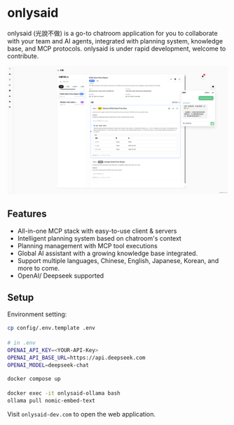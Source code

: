 # onlysaid

onlysaid (光說不做) is a go-to chatroom application for you to collaborate with your team and AI agents, integrated with planning system, knowledge base, and MCP protocols.
onlysaid is under rapid development, welcome to contribute.

![alt text](./public/demo_plan.png)

## Features

- All-in-one MCP stack with easy-to-use client & servers
- Intelligent planning system based on chatroom's context
- Planning management with MCP tool executions
- Global AI assistant with a growing knowledge base integrated.
- Support multiple languages, Chinese, English, Japanese, Korean, and more to come.
- OpenAI/ Deepseek supported

## Setup

Environment setting:

```bash
cp config/.env.template .env

# in .env
OPENAI_API_KEY=<YOUR-API-Key>
OPENAI_API_BASE_URL=https://api.deepseek.com
OPENAI_MODEL=deepseek-chat
```

```bash
docker compose up

docker exec -it onlysaid-ollama bash
ollama pull nomic-embed-text

```

Visit `onlysaid-dev.com` to open the web application.
